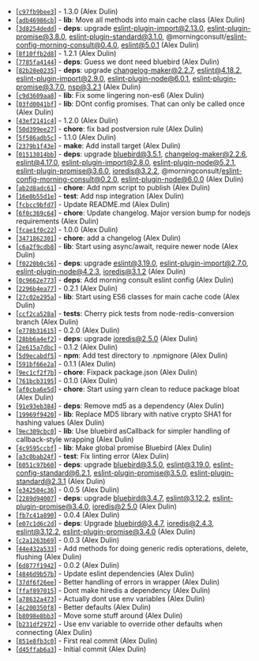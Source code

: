 * [[`c97fb9bee3`](https://github.com/alexdulin/redis-cache-wrap/commit/c97fb9bee3)] - 1.3.0 (Alex Dulin) 
* [[`adb46986cb`](https://github.com/alexdulin/redis-cache-wrap/commit/adb46986cb)] - **lib**: Move all methods into main cache class (Alex Dulin) 
* [[`3d8254dedd`](https://github.com/alexdulin/redis-cache-wrap/commit/3d8254dedd)] - **deps**: upgrade eslint-plugin-import@2.13.0, eslint-plugin-promise@3.8.0, eslint-plugin-standard@3.1.0, @morningconsult/eslint-config-morning-consult@0.4.0, eslint@5.0.1 (Alex Dulin) 
* [[`8f10ffb2d8`](https://github.com/alexdulin/redis-cache-wrap/commit/8f10ffb2d8)] - 1.2.1 (Alex Dulin) 
* [[`7785fa4144`](https://github.com/alexdulin/redis-cache-wrap/commit/7785fa4144)] - **deps**: Guess we dont need bluebird (Alex Dulin) 
* [[`82b28e0235`](https://github.com/alexdulin/redis-cache-wrap/commit/82b28e0235)] - **deps**: upgrade changelog-maker@2.2.7, eslint@4.18.2, eslint-plugin-import@2.9.0, eslint-plugin-node@6.0.1, eslint-plugin-promise@3.7.0, nsp@3.2.1 (Alex Dulin) 
* [[`c9d3609aa8`](https://github.com/alexdulin/redis-cache-wrap/commit/c9d3609aa8)] - **lib**: Fix some lingering non-es6 (Alex Dulin) 
* [[`03fd0041bf`](https://github.com/alexdulin/redis-cache-wrap/commit/03fd0041bf)] - **lib**: DOnt config promises. That can only be called once (Alex Dulin) 
* [[`43ef2141c4`](https://github.com/alexdulin/redis-cache-wrap/commit/43ef2141c4)] - 1.2.0 (Alex Dulin) 
* [[`50d399ee27`](https://github.com/alexdulin/redis-cache-wrap/commit/50d399ee27)] - **chore**: fix bad postversion rule (Alex Dulin) 
* [[`5f586adb5c`](https://github.com/alexdulin/redis-cache-wrap/commit/5f586adb5c)] - 1.1.0 (Alex Dulin) 
* [[`2379b1f43e`](https://github.com/alexdulin/redis-cache-wrap/commit/2379b1f43e)] - **make**: Add install target (Alex Dulin) 
* [[`01513014bb`](https://github.com/alexdulin/redis-cache-wrap/commit/01513014bb)] - **deps**: upgrade bluebird@3.5.1, changelog-maker@2.2.6, eslint@4.17.0, eslint-plugin-import@2.8.0, eslint-plugin-node@5.2.1, eslint-plugin-promise@3.6.0, ioredis@3.2.2, @morningconsult/eslint-config-morning-consult@0.2.0, eslint-plugin-node@6.0.0 (Alex Dulin) 
* [[`ab2d8adc61`](https://github.com/alexdulin/redis-cache-wrap/commit/ab2d8adc61)] - **chore**: Add npm script to publish (Alex Dulin) 
* [[`16e0b55d1e`](https://github.com/alexdulin/redis-cache-wrap/commit/16e0b55d1e)] - **test**: Add nsp integration (Alex Dulin) 
* [[`fcbcc9bfd7`](https://github.com/alexdulin/redis-cache-wrap/commit/fcbcc9bfd7)] - Update README.md (Alex Dulin) 
* [[`6f0c369c64`](https://github.com/alexdulin/redis-cache-wrap/commit/6f0c369c64)] - **chore**: Update changelog. Major version bump for nodejs requirements (Alex Dulin) 
* [[`fcae1f0c22`](https://github.com/alexdulin/redis-cache-wrap/commit/fcae1f0c22)] - 1.0.0 (Alex Dulin) 
* [[`3471862301`](https://github.com/alexdulin/redis-cache-wrap/commit/3471862301)] - **chore**: add a changelog (Alex Dulin) 
* [[`c6a2f9cdb8`](https://github.com/alexdulin/redis-cache-wrap/commit/c6a2f9cdb8)] - **lib**: Start using async/await, require newer node (Alex Dulin) 
* [[`f0220b0c56`](https://github.com/alexdulin/redis-cache-wrap/commit/f0220b0c56)] - **deps**: upgrade eslint@3.19.0, eslint-plugin-import@2.7.0, eslint-plugin-node@4.2.3, ioredis@3.1.2 (Alex Dulin) 
* [[`0c9662e773`](https://github.com/alexdulin/redis-cache-wrap/commit/0c9662e773)] - **deps**: Add morning consult eslint config (Alex Dulin) 
* [[`2296b4ea77`](https://github.com/alexdulin/redis-cache-wrap/commit/2296b4ea77)] - 0.2.1 (Alex Dulin) 
* [[`27c02e295a`](https://github.com/alexdulin/redis-cache-wrap/commit/27c02e295a)] - **lib**: Start using ES6 classes for main cache code (Alex Dulin) 
* [[`ccf2ca528a`](https://github.com/alexdulin/redis-cache-wrap/commit/ccf2ca528a)] - **tests**: Cherry pick tests from node-redis-conversion branch (Alex Dulin) 
* [[`e778b31615`](https://github.com/alexdulin/redis-cache-wrap/commit/e778b31615)] - 0.2.0 (Alex Dulin) 
* [[`28bb6a4ef2`](https://github.com/alexdulin/redis-cache-wrap/commit/28bb6a4ef2)] - **deps**: upgrade ioredis@2.5.0 (Alex Dulin) 
* [[`2e615a7dbc`](https://github.com/alexdulin/redis-cache-wrap/commit/2e615a7dbc)] - 0.1.2 (Alex Dulin) 
* [[`5d9ecabdf5`](https://github.com/alexdulin/redis-cache-wrap/commit/5d9ecabdf5)] - **npm**: Add test directory to .npmignore (Alex Dulin) 
* [[`591bf66e2a`](https://github.com/alexdulin/redis-cache-wrap/commit/591bf66e2a)] - 0.1.1 (Alex Dulin) 
* [[`9ec1cf2f7b`](https://github.com/alexdulin/redis-cache-wrap/commit/9ec1cf2f7b)] - **chore**: Fixpack package.json (Alex Dulin) 
* [[`761bcb3195`](https://github.com/alexdulin/redis-cache-wrap/commit/761bcb3195)] - 0.1.0 (Alex Dulin) 
* [[`af0cba6e5d`](https://github.com/alexdulin/redis-cache-wrap/commit/af0cba6e5d)] - **chore**: Start using yarn clean to reduce package bloat (Alex Dulin) 
* [[`91e93eb384`](https://github.com/alexdulin/redis-cache-wrap/commit/91e93eb384)] - **deps**: Remove md5 as a dependency (Alex Dulin) 
* [[`19969f9420`](https://github.com/alexdulin/redis-cache-wrap/commit/19969f9420)] - **lib**: Replace MD5 library with native crypto SHA1 for hashing values (Alex Dulin) 
* [[`9ec309cbc0`](https://github.com/alexdulin/redis-cache-wrap/commit/9ec309cbc0)] - **lib**: Use bluebird asCallback for simpler handling of callback-style wrapping (Alex Dulin) 
* [[`4c9595ccbf`](https://github.com/alexdulin/redis-cache-wrap/commit/4c9595ccbf)] - **lib**: Make global promise Bluebird (Alex Dulin) 
* [[`a3c0bab24f`](https://github.com/alexdulin/redis-cache-wrap/commit/a3c0bab24f)] - **test**: Fix linting error (Alex Dulin) 
* [[`6051c97b60`](https://github.com/alexdulin/redis-cache-wrap/commit/6051c97b60)] - **deps**: upgrade bluebird@3.5.0, eslint@3.19.0, eslint-config-standard@6.2.1, eslint-plugin-promise@3.5.0, eslint-plugin-standard@2.3.1 (Alex Dulin) 
* [[`e342504c36`](https://github.com/alexdulin/redis-cache-wrap/commit/e342504c36)] - 0.0.5 (Alex Dulin) 
* [[`2289d94007`](https://github.com/alexdulin/redis-cache-wrap/commit/2289d94007)] - **deps**: upgrade bluebird@3.4.7, eslint@3.12.2, eslint-plugin-promise@3.4.0, ioredis@2.5.0 (Alex Dulin) 
* [[`fb7c41a890`](https://github.com/alexdulin/redis-cache-wrap/commit/fb7c41a890)] - 0.0.4 (Alex Dulin) 
* [[`e07c1d6c2d`](https://github.com/alexdulin/redis-cache-wrap/commit/e07c1d6c2d)] - **deps**: Upgrade bluebird@3.4.7, ioredis@2.4.3, eslint@3.12.2, eslint-plugin-promise@3.4.0 (Alex Dulin) 
* [[`c2a1263b69`](https://github.com/alexdulin/redis-cache-wrap/commit/c2a1263b69)] - 0.0.3 (Alex Dulin) 
* [[`44e432a533`](https://github.com/alexdulin/redis-cache-wrap/commit/44e432a533)] - Add methods for doing generic redis opterations, delete, flushing (Alex Dulin) 
* [[`6d877f1942`](https://github.com/alexdulin/redis-cache-wrap/commit/6d877f1942)] - 0.0.2 (Alex Dulin) 
* [[`4846d9b57b`](https://github.com/alexdulin/redis-cache-wrap/commit/4846d9b57b)] - Update eslint dependencies (Alex Dulin) 
* [[`37df6f26ee`](https://github.com/alexdulin/redis-cache-wrap/commit/37df6f26ee)] - Better handling of errors in wrapper (Alex Dulin) 
* [[`ffaf897015`](https://github.com/alexdulin/redis-cache-wrap/commit/ffaf897015)] - Dont make hiredis a dependency (Alex Dulin) 
* [[`a78632a473`](https://github.com/alexdulin/redis-cache-wrap/commit/a78632a473)] - Actually dont use env variables (Alex Dulin) 
* [[`4c200350f8`](https://github.com/alexdulin/redis-cache-wrap/commit/4c200350f8)] - Better defaults (Alex Dulin) 
* [[`b8098e8bb3`](https://github.com/alexdulin/redis-cache-wrap/commit/b8098e8bb3)] - Move some stuff around (Alex Dulin) 
* [[`b231df2972`](https://github.com/alexdulin/redis-cache-wrap/commit/b231df2972)] - Use env variable to override other defaults when connecting (Alex Dulin) 
* [[`851e8fb3c0`](https://github.com/alexdulin/redis-cache-wrap/commit/851e8fb3c0)] - First real commit (Alex Dulin) 
* [[`d45ffab6a3`](https://github.com/alexdulin/redis-cache-wrap/commit/d45ffab6a3)] - Initial commit (Alex Dulin) 
